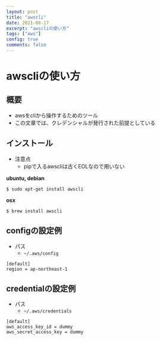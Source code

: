 ```yaml
---
layout: post
title: "awscli"
date: 2021-08-17
excerpt: "awscliの使い方"
tags: ["aws"]
config: true
comments: false
---
```


# awscliの使い方

## 概要
 - awsをcliから操作するためのツール
 - この文章では、クレデンシャルが発行された前提としている

## インストール
 - 注意点
   - pipで入るawscliは古くEOLなので用いない

**ubuntu, debian**  
```console
$ sudo apt-get install awscli
```

**osx**  
```console
$ brew install awscli
```

## configの設定例
 - パス
   - `~/.aws/config`

```config
[default]
region = ap-northeast-1
```

## credentialの設定例
 - パス
   - `~/.aws/credentials`

```config
[default]
aws_access_key_id = dummy
aws_secret_access_key = dummy
```
